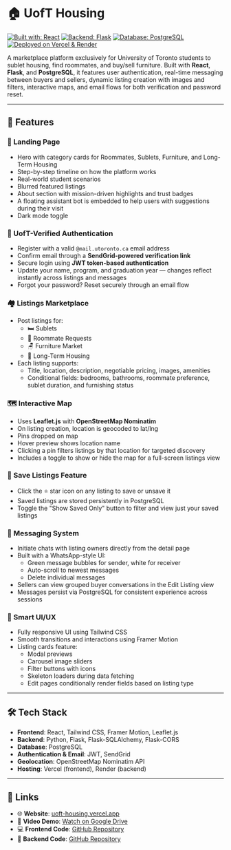 # 🏠 UofT Housing

[![Built with: React](https://img.shields.io/badge/Built%20with-React-61DAFB?style=for-the-badge&logo=react&logoColor=black)](https://reactjs.org/)
[![Backend: Flask](https://img.shields.io/badge/Backend-Flask-000000?style=for-the-badge&logo=flask&logoColor=white)](https://flask.palletsprojects.com/)
[![Database: PostgreSQL](https://img.shields.io/badge/Database-PostgreSQL-336791?style=for-the-badge&logo=postgresql&logoColor=white)](https://www.postgresql.org/)
[![Deployed on Vercel & Render](https://img.shields.io/badge/Hosted%20on-Vercel%20&%20Render-000000?style=for-the-badge&logo=vercel&logoColor=white)](https://uoft-housing.vercel.app)

A marketplace platform exclusively for University of Toronto students to sublet housing, find roommates, and buy/sell furniture. Built with **React**, **Flask**, and **PostgreSQL**, it features user authentication, real-time messaging between buyers and sellers, dynamic listing creation with images and filters, interactive maps, and email flows for both verification and password reset.

---

## 🚀 Features

### 🛬 Landing Page

- Hero with category cards for Roommates, Sublets, Furniture, and Long-Term Housing
- Step-by-step timeline on how the platform works  
- Real-world student scenarios
- Blurred featured listings
- About section with mission-driven highlights and trust badges  
- A floating assistant bot is embedded to help users with suggestions during their visit
- Dark mode toggle

### 🔐 UofT-Verified Authentication
- Register with a valid `@mail.utoronto.ca` email address
- Confirm email through a **SendGrid-powered verification link**
- Secure login using **JWT token-based authentication**
- Update your name, program, and graduation year — changes reflect instantly across listings and messages
- Forgot your password? Reset securely through an email flow

### 🏘️ Listings Marketplace
- Post listings for:
  - 🛏️ Sublets
  - 🧍 Roommate Requests
  - 🪑 Furniture Market
  - 🏡 Long-Term Housing
- Each listing supports:
  - Title, location, description, negotiable pricing, images, amenities
  - Conditional fields: bedrooms, bathrooms, roommate preference, sublet duration, and furnishing status

### 🗺 Interactive Map
  - Uses **Leaflet.js** with **OpenStreetMap Nominatim**
  - On listing creation, location is geocoded to lat/lng
  - Pins dropped on map
  - Hover preview shows location name
  - Clicking a pin filters listings by that location for targeted discovery
  - Includes a toggle to show or hide the map for a full-screen listings view

### 💾 Save Listings Feature
- Click the ⭐ star icon on any listing to save or unsave it
- Saved listings are stored persistently in PostgreSQL
- Toggle the "Show Saved Only" button to filter and view just your saved listings

### 💬 Messaging System
- Initiate chats with listing owners directly from the detail page
- Built with a WhatsApp-style UI:
  - Green message bubbles for sender, white for receiver
  - Auto-scroll to newest messages
  - Delete individual messages
- Sellers can view grouped buyer conversations in the Edit Listing view
- Messages persist via PostgreSQL for consistent experience across sessions

### 🧠 Smart UI/UX
- Fully responsive UI using Tailwind CSS
- Smooth transitions and interactions using Framer Motion
- Listing cards feature:
  - Modal previews
  - Carousel image sliders
  - Filter buttons with icons
  - Skeleton loaders during data fetching
  - Edit pages conditionally render fields based on listing type

---

## 🛠 Tech Stack

- **Frontend**: React, Tailwind CSS, Framer Motion, Leaflet.js
- **Backend**: Python, Flask, Flask-SQLAlchemy, Flask-CORS
- **Database**: PostgreSQL
- **Authentication & Email**: JWT, SendGrid
- **Geolocation**: OpenStreetMap Nominatim API
- **Hosting**: Vercel (frontend), Render (backend)

---

## 🔗 Links

- 🌐 **Website**: [uoft-housing.vercel.app](https://uoft-housing.vercel.app/)  
- 🎥 **Video Demo**: [Watch on Google Drive](https://drive.google.com/file/d/1NHOmTrlppiNmcszzT_7A_Bl2ZQGPeZD9/view?usp=sharing) 
- 💻 **Frontend Code**: [GitHub Repository](https://github.com/nathwung/uoft-housing-frontend)  
- 🔧 **Backend Code**: [GitHub Repository](https://github.com/nathwung/uoft-housing-backend)  
